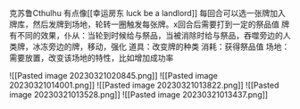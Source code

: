 克苏鲁Cthulhu
有点像[[幸运房东  luck be a landlord]]
每回合可以选一张牌加入牌库，然后发牌到场地，轮转一圈触发每张牌。x回合后需要打到一定的祭品值
牌有不同的效果，仆从：当轮到时候给与祭品，当被消除时给与祭品，吞噬旁边的人类牌，冰冻旁边的牌，移动，强化
道具：改变牌的种类
消耗：获得祭品值
场地：需要放置，改变该场地的特性，比如增加成功率



![[Pasted image 20230321020845.png]]
![[Pasted image 20230321014001.png]]
![[Pasted image 20230321013822.png]]
![[Pasted image 20230321013528.png]]
![[Pasted image 20230321013437.png]]